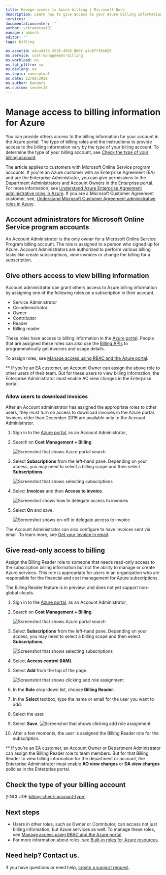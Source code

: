 ```yaml
---
title: Manage access to Azure billing | Microsoft Docs
description: Learn how to give access to your Azure billing information for members of your team.
services: ''
documentationcenter: ''
author: vikramdesai01
manager: amberb
editor: ''
tags: billing

ms.assetid: e4c4d136-2826-4938-868f-a7e67ff6b025
ms.service: cost-management-billing
ms.workload: na
ms.tgt_pltfrm: na
ms.devlang: na
ms.topic: conceptual
ms.date: 12/02/2018
ms.author: banders
ms.custom: seodec18
---
```

# Manage access to billing information for Azure

You can provide others access to the billing information for your account in the Azure portal. The type of billing roles and the instructions to provide access to the billing information vary by the type of your billing account. To determine the type of your billing account, see [Check the type of your billing account](#check-the-type-of-your-billing-account).

The article applies to customers with Microsoft Online Service program accounts. If you're an Azure customer with an Enterprise Agreement (EA) and are the Enterprise Administrator, you can give permissions to the Department Administrators and Account Owners in the Enterprise portal. For more information, see [Understand Azure Enterprise Agreement administrative roles in Azure](../../billing/billing-understand-ea-roles.md). If you are a Microsoft Customer Agreement customer, see, [Understand Microsoft Customer Agreement administrative roles in Azure](../../billing/billing-understand-mca-roles.md).

## Account administrators for Microsoft Online Service program accounts

An Account Administrator is the only owner for a Microsoft Online Service Program billing account. The role is assigned to a person who signed up for Azure. Account Administrators are authorized to perform various billing tasks like create subscriptions, view invoices or change the billing for a subscription.

## Give others access to view billing information

Account administrator can grant others access to Azure billing information by assigning one of the following roles on a subscription in their account.

- Service Administrator
- Co-administrator
- Owner
- Contributor
- Reader
- Billing reader

These roles have access to billing information in the [Azure portal](https://portal.azure.com/). People that are assigned these roles can also use the [Billing APIs](../../billing/billing-usage-rate-card-overview.md) to programmatically get invoices and usage details.

To assign roles, see [Manage access using RBAC and the Azure portal](../../role-based-access-control/role-assignments-portal.md).

** If you're an EA customer, an Account Owner can assign the above role to other users of their team. But for these users to view billing information, the Enterprise Administrator must enable AO view charges in the Enterprise portal.


### <a name="opt-in"></a> Allow users to download invoices

After an Account administrator has assigned the appropriate roles to other users, they must turn on access to download invoices in the Azure portal. Invoices older than December 2016 are available only to the Account Administrator.

1. Sign in to the [Azure portal](https://portal.azure.com/), as an Account Administrator,

1. Search on **Cost Management + Billing**.

    ![Screenshot that shows Azure portal search](./media/manage-billing-access/billing-search-cost-management-billing.png)

1. Select **Subscriptions** from the left-hand pane. Depending on your access, you may need to select a billing scope and then select **Subscriptions**.

    ![Screenshot that shows selecting subscriptions](./media/manage-billing-access/billing-select-subscriptions.png)

1. Select **Invoices** and then **Access to invoice**.

    ![Screenshot shows how to delegate access to invoices](./media/manage-billing-access/aa-optin01.png)

1. Select **On** and save.

    ![Screenshot shows on-off to delegate access to invoice](./media/manage-billing-access/aa-optinallow01.png)

The Account Administrator can also configure to have invoices sent via email. To learn more, see [Get your invoice in email](download-azure-invoice-daily-usage-date.md).

## Give read-only access to billing

Assign the Billing Reader role to someone that needs read-only access to the subscription billing information but not the ability to manage or create Azure services. This role is appropriate for users in an organization who are responsible for the financial and cost management for Azure subscriptions.

The Billing Reader feature is in preview, and does not yet support non-global clouds.

1. Sign in to the [Azure portal](https://portal.azure.com/), as an Account Administrator,

1. Search on **Cost Management + Billing**.

    ![Screenshot that shows Azure portal search](./media/manage-billing-access/billing-search-cost-management-billing.png)

1. Select **Subscriptions** from the left-hand pane. Depending on your access, you may need to select a billing scope and then select **Subscriptions**.

    ![Screenshot that shows selecting subscriptions](./media/manage-billing-access/billing-select-subscriptions.png)

1. Select **Access control (IAM)**.
1. Select **Add** from the top of the page.

    ![Screenshot that shows clicking add role assignment](./media/manage-billing-access/billing-click-add-role-assignment.png)

1. In the **Role** drop-down list, choose **Billing Reader**.
1. In the **Select** textbox, type the name or email for the user you want to add.
1. Select the user.
1. Select **Save**.
    ![Screenshot that shows clicking add role assignment](./media/manage-billing-access/billing-save-role-assignment.png)

1. After a few moments, the user is assigned the Billing Reader role for the subscription.

** If you're an EA customer, an Account Owner or Department Administrator can assign the Billing Reader role to team members. But for that Billing Reader to view billing information for the department or account, the Enterprise Administrator must enable  **AO view charges** or **DA view charges** policies in the Enterprise portal.

## Check the type of your billing account
[!INCLUDE [billing-check-account-type](../../../includes/billing-check-account-type.md)]

## Next steps

- Users in other roles, such as Owner or Contributor, can access not just billing information, but Azure services as well. To manage these roles, see [Manage access using RBAC and the Azure portal](../../role-based-access-control/role-assignments-portal.md).
- For more information about roles, see [Built-in roles for Azure resources](../../role-based-access-control/built-in-roles.md).

## Need help? Contact us.

If you have questions or need help,  [create a support request](https://go.microsoft.com/fwlink/?linkid=2083458).
